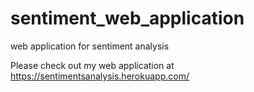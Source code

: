 # sentiment_web_application
web application for sentiment analysis

Please check out my web application at https://sentimentsanalysis.herokuapp.com/

